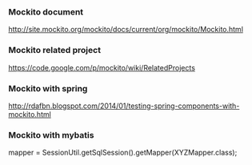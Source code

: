 ### Mockito document
http://site.mockito.org/mockito/docs/current/org/mockito/Mockito.html


### Mockito related project 
https://code.google.com/p/mockito/wiki/RelatedProjects

### Mockito with spring
http://rdafbn.blogspot.com/2014/01/testing-spring-components-with-mockito.html

### Mockito with mybatis

mapper = SessionUtil.getSqlSession().getMapper(XYZMapper.class);
